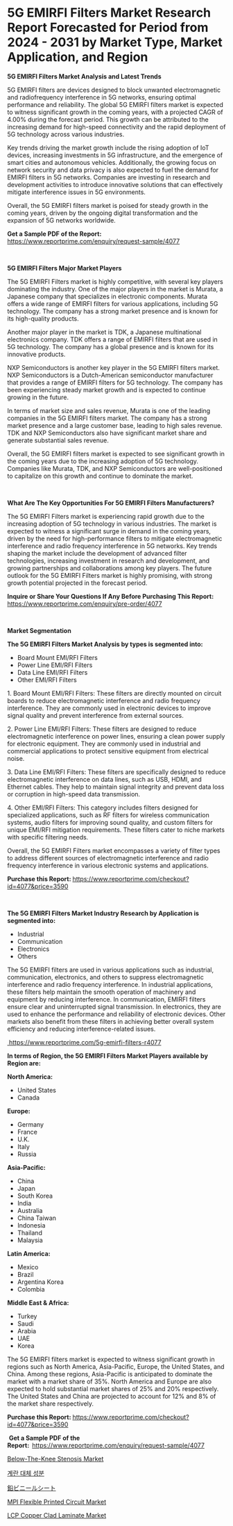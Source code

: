 <p><h1>5G EMIRFI Filters Market Research Report Forecasted for Period from 2024 -  2031 by Market Type, Market Application, and Region</h1></p><p><strong>5G EMIRFI Filters Market Analysis and Latest Trends</strong></p>
<p><p>5G EMIRFI filters are devices designed to block unwanted electromagnetic and radiofrequency interference in 5G networks, ensuring optimal performance and reliability. The global 5G EMIRFI filters market is expected to witness significant growth in the coming years, with a projected CAGR of 4.00% during the forecast period. This growth can be attributed to the increasing demand for high-speed connectivity and the rapid deployment of 5G technology across various industries.</p><p>Key trends driving the market growth include the rising adoption of IoT devices, increasing investments in 5G infrastructure, and the emergence of smart cities and autonomous vehicles. Additionally, the growing focus on network security and data privacy is also expected to fuel the demand for EMIRFI filters in 5G networks. Companies are investing in research and development activities to introduce innovative solutions that can effectively mitigate interference issues in 5G environments.</p><p>Overall, the 5G EMIRFI filters market is poised for steady growth in the coming years, driven by the ongoing digital transformation and the expansion of 5G networks worldwide.</p></p>
<p><strong>Get a Sample PDF of the Report:&nbsp;</strong> <a href="https://www.reportprime.com/enquiry/request-sample/4077">https://www.reportprime.com/enquiry/request-sample/4077</a></p>
<p>&nbsp;</p>
<p><strong>5G EMIRFI Filters Major Market Players</strong></p>
<p><p>The 5G EMIRFI Filters market is highly competitive, with several key players dominating the industry. One of the major players in the market is Murata, a Japanese company that specializes in electronic components. Murata offers a wide range of EMIRFI filters for various applications, including 5G technology. The company has a strong market presence and is known for its high-quality products.</p><p>Another major player in the market is TDK, a Japanese multinational electronics company. TDK offers a range of EMIRFI filters that are used in 5G technology. The company has a global presence and is known for its innovative products.</p><p>NXP Semiconductors is another key player in the 5G EMIRFI filters market. NXP Semiconductors is a Dutch-American semiconductor manufacturer that provides a range of EMIRFI filters for 5G technology. The company has been experiencing steady market growth and is expected to continue growing in the future.</p><p>In terms of market size and sales revenue, Murata is one of the leading companies in the 5G EMIRFI filters market. The company has a strong market presence and a large customer base, leading to high sales revenue. TDK and NXP Semiconductors also have significant market share and generate substantial sales revenue.</p><p>Overall, the 5G EMIRFI filters market is expected to see significant growth in the coming years due to the increasing adoption of 5G technology. Companies like Murata, TDK, and NXP Semiconductors are well-positioned to capitalize on this growth and continue to dominate the market.</p></p>
<p>&nbsp;</p>
<p><strong>What Are The Key Opportunities For 5G EMIRFI Filters Manufacturers?</strong></p>
<p><p>The 5G EMIRFI Filters market is experiencing rapid growth due to the increasing adoption of 5G technology in various industries. The market is expected to witness a significant surge in demand in the coming years, driven by the need for high-performance filters to mitigate electromagnetic interference and radio frequency interference in 5G networks. Key trends shaping the market include the development of advanced filter technologies, increasing investment in research and development, and growing partnerships and collaborations among key players. The future outlook for the 5G EMIRFI Filters market is highly promising, with strong growth potential projected in the forecast period.</p></p>
<p><strong>Inquire or Share Your Questions If Any Before Purchasing This Report:</strong> <a href="https://www.reportprime.com/enquiry/pre-order/4077">https://www.reportprime.com/enquiry/pre-order/4077</a></p>
<p>&nbsp;</p>
<p><strong>Market Segmentation</strong></p>
<p><strong>The 5G EMIRFI Filters Market Analysis by types is segmented into:</strong></p>
<p><ul><li>Board Mount EMI/RFI Filters</li><li>Power Line EMI/RFI Filters</li><li>Data Line EMI/RFI Filters</li><li>Other EMI/RFI Filters</li></ul></p>
<p><p>1. Board Mount EMI/RFI Filters: These filters are directly mounted on circuit boards to reduce electromagnetic interference and radio frequency interference. They are commonly used in electronic devices to improve signal quality and prevent interference from external sources.</p><p>2. Power Line EMI/RFI Filters: These filters are designed to reduce electromagnetic interference on power lines, ensuring a clean power supply for electronic equipment. They are commonly used in industrial and commercial applications to protect sensitive equipment from electrical noise.</p><p>3. Data Line EMI/RFI Filters: These filters are specifically designed to reduce electromagnetic interference on data lines, such as USB, HDMI, and Ethernet cables. They help to maintain signal integrity and prevent data loss or corruption in high-speed data transmission.</p><p>4. Other EMI/RFI Filters: This category includes filters designed for specialized applications, such as RF filters for wireless communication systems, audio filters for improving sound quality, and custom filters for unique EMI/RFI mitigation requirements. These filters cater to niche markets with specific filtering needs.</p><p>Overall, the 5G EMIRFI Filters market encompasses a variety of filter types to address different sources of electromagnetic interference and radio frequency interference in various electronic systems and applications.</p></p>
<p><strong>Purchase this Report:&nbsp;</strong><a href="https://www.reportprime.com/checkout?id=4077&price=3590">https://www.reportprime.com/checkout?id=4077&price=3590</a></p>
<p>&nbsp;</p>
<p><strong>The 5G EMIRFI Filters Market Industry Research by Application is segmented into:</strong></p>
<p><ul><li>Industrial</li><li>Communication</li><li>Electronics</li><li>Others</li></ul></p>
<p><p>The 5G EMIRFI filters are used in various applications such as industrial, communication, electronics, and others to suppress electromagnetic interference and radio frequency interference. In industrial applications, these filters help maintain the smooth operation of machinery and equipment by reducing interference. In communication, EMIRFI filters ensure clear and uninterrupted signal transmission. In electronics, they are used to enhance the performance and reliability of electronic devices. Other markets also benefit from these filters in achieving better overall system efficiency and reducing interference-related issues.</p></p>
<p><a href="https://www.reportprime.com/5g-emirfi-filters-r4077">&nbsp;https://www.reportprime.com/5g-emirfi-filters-r4077</a></p>
<p><strong>In terms of Region, the 5G EMIRFI Filters Market Players available by Region are:</strong></p>
<p>
    <p> <strong> North America: </strong>
        <ul>
            <li>United States</li>
            <li>Canada</li>
        </ul>
        </p> 
    <p> <strong> Europe: </strong>
        <ul>
            <li>Germany</li>
            <li>France</li>
            <li>U.K.</li>
            <li>Italy</li>
            <li>Russia</li>
        </ul>
        </p> 
    <p> <strong> Asia-Pacific: </strong>
        <ul>
            <li>China</li>
            <li>Japan</li>
            <li>South Korea</li>
            <li>India</li>
            <li>Australia</li>
            <li>China Taiwan</li>
            <li>Indonesia</li>
            <li>Thailand</li>
            <li>Malaysia</li>
        </ul>
        </p> 
    <p> <strong> Latin America: </strong>
        <ul>
            <li>Mexico</li>
            <li>Brazil</li>
            <li>Argentina Korea</li>
            <li>Colombia</li>
        </ul>
        </p> 
    <p> <strong> Middle East & Africa: </strong>
        <ul>
            <li>Turkey</li>
            <li>Saudi</li>
            <li>Arabia</li>
            <li>UAE</li>
            <li>Korea</li>
        </ul>
    </p>
    </p>
<p><p>The 5G EMIRFI filters market is expected to witness significant growth in regions such as North America, Asia-Pacific, Europe, the United States, and China. Among these regions, Asia-Pacific is anticipated to dominate the market with a market share of 35%. North America and Europe are also expected to hold substantial market shares of 25% and 20% respectively. The United States and China are projected to account for 12% and 8% of the market share respectively.</p></p>
<p><strong>Purchase this Report: </strong><a href="https://www.reportprime.com/checkout?id=4077&price=3590">https://www.reportprime.com/checkout?id=4077&price=3590</a></p>
<p>&nbsp;<strong>Get a Sample PDF of the Report:&nbsp;&nbsp;</strong><a href="https://www.reportprime.com/enquiry/request-sample/4077">https://www.reportprime.com/enquiry/request-sample/4077</a></p>
<p><strong></strong></p>
<p><p><a href="https://issuu.com/reportprime-2/docs/below-the-knee-stenosis-market-size-2030.pptx">Below-The-Knee Stenosis Market</a></p><p><a href="https://github.com/emakpiahsopiah/Market-Research-Report-List-1/blob/main/743048249224.md">계란 대체 성분</a></p><p><a href="https://medium.com/@jonathandavies84/%E3%83%AA%E3%83%BC%E3%83%89%E3%83%93%E3%83%8B%E3%83%BC%E3%83%AB%E3%82%B7%E3%83%BC%E3%83%88%E5%B8%82%E5%A0%B4%E3%81%AE%E5%8B%95%E6%85%8B%E3%81%A8%E6%88%90%E9%95%B7%E3%83%89%E3%83%A9%E3%82%A4%E3%83%90%E3%83%BC%E3%82%92%E5%88%86%E6%9E%90%E3%81%97-2024%E5%B9%B4%E3%81%8B%E3%82%892031%E5%B9%B4%E3%81%BE%E3%81%A7%E3%81%AE%E4%BA%88%E6%B8%AC%E3%82%92%E8%A1%8C%E3%81%84%E3%81%BE%E3%81%99-3b442ac0b586">鉛ビニールシート</a></p><p><a href="https://github.com/LaceyZemlak1/Market-Research-Report-List-1/blob/main/mpi-flexible-printed-circuit-market.md">MPI Flexible Printed Circuit Market</a></p><p><a href="https://github.com/Seman3302/Market-Research-Report-List-1/blob/main/lcp-copper-clad-laminate-market.md">LCP Copper Clad Laminate Market</a></p></p>
